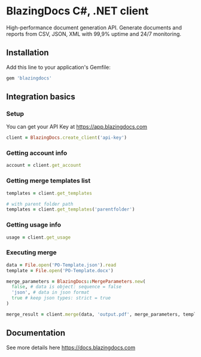 # BlazingDocs C#, .NET client
High-performance document generation API. Generate documents and reports from СSV, JSON, XML with 99,9% uptime and 24/7 monitoring.

## Installation

Add this line to your application's Gemfile:

```ruby
gem 'blazingdocs'
```
## Integration basics

### Setup

You can get your API Key at https://app.blazingdocs.com
```ruby
client = BlazingDocs.create_client('api-key')
```
### Getting account info

```ruby
account = client.get_account
```

### Getting merge templates list

```ruby
templates = client.get_templates

# with parent folder path
templates = client.get_templates('parentfolder')
```

### Getting usage info

```ruby
usage = client.get_usage
```

### Executing merge

```ruby
data = File.open('PO-Template.json').read
template = File.open('PO-Template.docx')

merge_parameters = BlazingDocs::MergeParameters.new(
  false, # data is object: sequence = false
  'json', # data in json format
  true # keep json types: strict = true
) 

merge_result = client.merge(data, 'output.pdf', merge_parameters, template)
```

## Documentation

See more details here https://docs.blazingdocs.com
